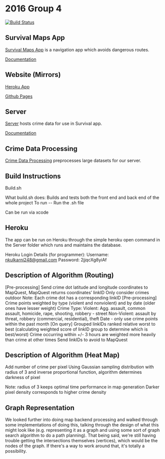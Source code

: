 2016 Group 4
============
[![Build Status](https://travis-ci.com/jhu-oose/2016-group-4.svg?token=Tf3c7Gfbp6sM6spBqpry&branch=master)](https://travis-ci.com/jhu-oose/2016-group-4)

Survival Maps App
-----------------
[Survival Maps App](https://github.com/jhu-oose/2016-group-4/tree/master/SurvivalApp) is a navigation app which avoids dangerous routes.

[Documentation](https://jhu-oose.github.io/2016-group-4/jazzy/)

Website (Mirrors)
-----------------
[Heroku App](https://oose-survival.herokuapp.com)

[Github Pages](https://jhu-oose.github.io/2016-group-4/site/)

Server
------
[Server](https://github.com/jhu-oose/2016-group-4/tree/master/Server) hosts crime data for use in Survival app.

[Documentation](https://jhu-oose.github.io/2016-group-4/Javadoc/)

Crime Data Processing
---------------------
[Crime Data Processing](https://github.com/jhu-oose/2016-group-4/tree/master/CrimeDataProcessing) preprocesses large datasets for our server.


Build Instructions
---------------------

Build.sh 

What build.sh does: Builds and tests both the front end and back end of the whole project
To run -- Run the .sh file 

Can be run via xcode 

Heroku
---------------------

The app can be run on Heroku through the simple heroku open command in the Server folder which runs and maintains the database. 

Heroku Login Details (for programmer):
Username: nkulkarni248@gmail.com
Password: 2jjqcXg8yiAf


Description of Algorithm (Routing)
-------------------------
[Pre-processing] Send crime dot latitude and longitude coordinates to MapQuest, MapQuest returns coordinates’ linkID
Only consider crimes outdoor
Note: Each crime dot has a corresponding linkID
[Pre-processing] Crime points weighted by type (violent and nonviolent) and by date (older ones have lesser weight)
Crime Type:
Violent: Agg. assault, common assault, homicide, rape, shooting, robbery - street
Non-Violent: assault by threat, robbery (commercial, residential), theft
Date - only use crime points within the past month
[On query] Grouped linkIDs ranked relative worst to best (calculating weighted score of linkID group to determine which is best/worst)
Crime occurring within +/- 3 hours are weighted more heavily than crime at other times
Send linkIDs to avoid to MapQuest

Description of Algorithm (Heat Map)
-------------------------
Add number of crime per pixel 
Using Gaussian sampling distribution with radius of 3 and inverse proportional function, algorithm determines darkness of pixel

Note: radius of 3 keeps optimal time performance in map generation 
Darker pixel density corresponds to higher crime density


Graph Representation 
----------------------
We looked further into doing map backend processing and walked through some implementations of doing this, talking through the design of what this might look like (e.g. representing it as a graph and using some sort of graph search algorithm to do a path planning). That being said, we're still having trouble getting the intersections themselves (vertices), which would be the nodes of the graph. If there's a way to work around that, it's totally a possibility.






